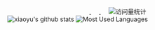 <!-- profile logo 个人资料徽标 -->
<div style="text-align: center">
    <a href="https://gitee.com/xiaoyucc521">
        <img src="https://img.shields.io/badge/Gitee-码云-red" alt="" />
    </a>
    &emsp;
    <a href="https://github.com/xiaoyucc521">
  	    <img src="https://img.shields.io/github/followers/xiaoyucc521.svg?lable=GitHub&style=social" alt="" />
  	</a>
    &emsp;
    <!-- visitor statistics logo 访问量统计徽标 -->
    <img src="https://visitor-badge.laobi.icu/badge?page_id=xiaoyucc521.xiaoyucc521" alt="访问量统计" />
</div>

<div style="text-align: left">
    <img src="https://github-readme-stats.vercel.app/api?username=xiaoyucc521&show_icons=true&theme=default" alt="xiaoyu's github stats"/>
    <img src="https://github-readme-stats.vercel.app/api/top-langs/?username=xiaoyucc521&show_icons=true&line_height=21text_color=718096&icon_color=805AD5&bg_color=ffffff&layout=compact"  alt="Most Used Languages"/>

[//]: # (    <img src="https://github-readme-stats.vercel.app/api/top-langs/?username=xiaoyucc521&layout=compact&langs_count=6&text_color=718096&icon_color=805AD5&bg_color=ffffff&theme=graywhite&hide_title=true"  alt="xiaoyu's github stats"/>)
</div>

<div align="center">  </div>

<!--
**xiaoyucc521/xiaoyucc521** is a ✨ _special_ ✨ repository because its `README.md` (this file) appears on your GitHub profile.

Here are some ideas to get you started:

- 🔭 I’m currently working on ...
- 🌱 I’m currently learning ...
- 👯 I’m looking to collaborate on ...
- 🤔 I’m looking for help with ...
- 💬 Ask me about ...
- 📫 How to reach me: ...
- 😄 Pronouns: ...
- ⚡ Fun fact: ...
-->
